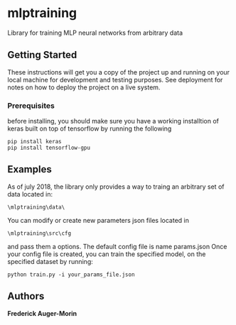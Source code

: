 # mlptraining

Library for training MLP neural networks from arbitrary data

## Getting Started

These instructions will get you a copy of the project up and running on your local machine for development and testing purposes. See deployment for notes on how to deploy the project on a live system.

### Prerequisites

before installing, you should make sure you have a working installtion of keras built on top of tensorflow by running the following

```
pip install keras
pip install tensorflow-gpu
```

## Examples
As of july 2018, the library only provides a way to traing an arbitrary set of data located in:
```
\mlptraining\data\
```
You can modify or create new parameters json files located in 
```
\mlptraining\src\cfg
```
and pass them a options. The default config file is name params.json
Once your config file is created, you can train the specified model, on the specified dataset by running:
```
python train.py -i your_params_file.json
```

## Authors

**Frederick Auger-Morin** 


